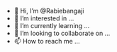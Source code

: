 - 👋 Hi, I’m @Rabiebangaji
- 👀 I’m interested in ...
- 🌱 I’m currently learning ...
- 💞️ I’m looking to collaborate on ...
- 📫 How to reach me ...

<!---
Rabiebangaji/Rabiebangaji is a ✨ special ✨ repository because its `README.md` (this file) appears on your GitHub profile.
You can click the Preview link to take a look at your changes.
--->
